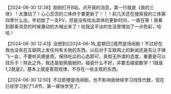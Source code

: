 
【2024-06-30 12:38】刚刚打开B站，点开我的消息，第一行就是《我的三体》！太激动了！心心念念的三体终于要更新了！！！前几天还在搜索我的三体第四季什么出，年初放了一支PV，但是没有给出具体的更新时间，一直在等！我看到那条消息的时候激动的大喊出来了！给我这平淡的生活里增加了一点色彩，哈哈！


【2024-06-30 12:43】没想到[[2024-06-16_星期日]]竟然是场闹剧！不过好在我也没有在互联网上发任何有关她的东西。以后对于互联网上的新闻还是先让子弹飞一会，不要听风便是雨，保持吃瓜的心态即可，真假无所谓的态度，重要是可以找乐子！除此之外，我还是挺佩服她的，碰瓷什么不好，非要去碰瓷数学！1就是1,2就是2，基本上就是客观规律，不存在一些主观的东西。


【2024-06-30 12:50】不过即便是场闹剧，也不影响我继续学习线性代数，现在已经学习到了1.8节，第一章快学完了。


